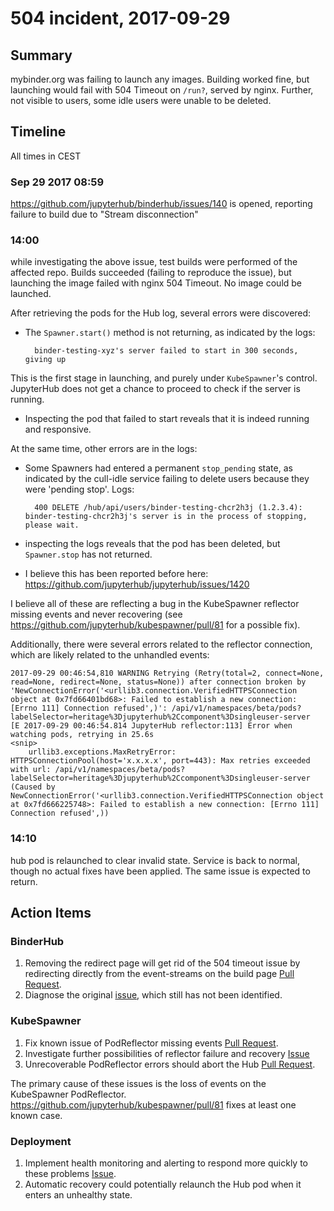 # 504 incident, 2017-09-29

## Summary

mybinder.org was failing to launch any images.
Building worked fine, but launching would fail with 504 Timeout on `/run?`, served by nginx.
Further, not visible to users, some idle users were unable to be deleted.

## Timeline

All times in CEST

### Sep 29 2017 08:59

https://github.com/jupyterhub/binderhub/issues/140 is opened, reporting failure to build due to "Stream disconnection"

### 14:00

while investigating the above issue, test builds were performed of the affected repo.
Builds succeeded (failing to reproduce the issue), but launching the image failed with nginx 504 Timeout. No image could be launched.

After retrieving the pods for the Hub log, several errors were discovered:

- The `Spawner.start()` method is not returning, as indicated by the logs:

        binder-testing-xyz's server failed to start in 300 seconds, giving up

This is the first stage in launching, and purely under `KubeSpawner`'s control.
JupyterHub does not get a chance to proceed to check if the server is running.

- Inspecting the pod that failed to start reveals that it is indeed running and responsive.

At the same time, other errors are in the logs:

- Some Spawners had entered a permanent `stop_pending` state, as indicated by the cull-idle service failing to delete users because they were 'pending stop'. Logs:

        400 DELETE /hub/api/users/binder-testing-chcr2h3j (1.2.3.4): binder-testing-chcr2h3j's server is in the process of stopping, please wait.

- inspecting the logs reveals that the pod has been deleted, but `Spawner.stop` has not returned.
- I believe this has been reported before here: https://github.com/jupyterhub/jupyterhub/issues/1420

I believe all of these are reflecting a bug in the KubeSpawner reflector missing events and never recovering (see https://github.com/jupyterhub/kubespawner/pull/81 for a possible fix).

Additionally, there were several errors related to the reflector connection, which are likely related to the unhandled events:

```
2017-09-29 00:46:54,810 WARNING Retrying (Retry(total=2, connect=None, read=None, redirect=None, status=None)) after connection broken by 'NewConnectionError('<urllib3.connection.VerifiedHTTPSConnection object at 0x7fd66401bd68>: Failed to establish a new connection: [Errno 111] Connection refused',)': /api/v1/namespaces/beta/pods?labelSelector=heritage%3Djupyterhub%2Ccomponent%3Dsingleuser-server
[E 2017-09-29 00:46:54.814 JupyterHub reflector:113] Error when watching pods, retrying in 25.6s
<snip>
    urllib3.exceptions.MaxRetryError: HTTPSConnectionPool(host='x.x.x.x', port=443): Max retries exceeded with url: /api/v1/namespaces/beta/pods?labelSelector=heritage%3Djupyterhub%2Ccomponent%3Dsingleuser-server (Caused by NewConnectionError('<urllib3.connection.VerifiedHTTPSConnection object at 0x7fd666225748>: Failed to establish a new connection: [Errno 111] Connection refused',))
```


### 14:10

hub pod is relaunched to clear invalid state.
Service is back to normal, though no actual fixes have been applied.
The same issue is expected to return.


## Action Items

### BinderHub

1. Removing the redirect page will get rid of the 504 timeout issue
   by redirecting directly from the event-streams on the build page
   [Pull Request](https://github.com/jupyterhub/binderhub/pull/135).
2. Diagnose the original [issue](https://github.com/jupyterhub/binderhub/issues/140),
   which still has not been identified.

### KubeSpawner

1. Fix known issue of PodReflector missing events
   [Pull Request]( https://github.com/jupyterhub/kubespawner/pull/81).
2. Investigate further possibilities of reflector failure and recovery
   [Issue](https://github.com/jupyterhub/kubespawner/issues/85)
3. Unrecoverable PodReflector errors should abort the Hub
   [Pull Request]( https://github.com/jupyterhub/kubespawner/pull/86).

The primary cause of these issues is the loss of events on the KubeSpawner PodReflector.
https://github.com/jupyterhub/kubespawner/pull/81 fixes at least one known case.

### Deployment

1. Implement health monitoring and alerting to respond more quickly to these problems [Issue](https://github.com/jupyterhub/mybinder.org-deploy/issues/19).
2. Automatic recovery could potentially relaunch the Hub pod when it enters an unhealthy state.
